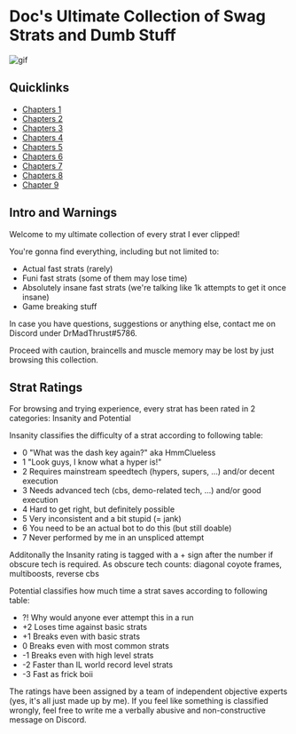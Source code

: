 # Doc's Ultimate Collection of Swag Strats and Dumb Stuff

![gif](https://github.com/DrMadThrust/files/blob/main/7A-4-000.webp)

## Quicklinks

- [Chapters 1](https://github.com/DrMadThrust/docs-swag-collection/blob/main/chapters-1.md)
- [Chapters 2](https://github.com/DrMadThrust/docs-swag-collection/blob/main/chapters-2.md)
- [Chapters 3](https://github.com/DrMadThrust/docs-swag-collection/blob/main/chapters-3.md)
- [Chapters 4](https://github.com/DrMadThrust/docs-swag-collection/blob/main/chapters-4.md)
- [Chapters 5](https://github.com/DrMadThrust/docs-swag-collection/blob/main/chapters-5.md)
- [Chapters 6](https://github.com/DrMadThrust/docs-swag-collection/blob/main/chapters-6.md)
- [Chapters 7](https://github.com/DrMadThrust/docs-swag-collection/blob/main/chapters-7.md)
- [Chapters 8](https://github.com/DrMadThrust/docs-swag-collection/blob/main/chapters-8.md)
- [Chapter 9](https://github.com/DrMadThrust/docs-swag-collection/blob/main/chapter-9.md)

## Intro and Warnings

Welcome to my ultimate collection of every strat I ever clipped!

You're gonna find everything, including but not limited to:
 - Actual fast strats (rarely)
 - Funi fast strats (some of them may lose time)
 - Absolutely insane fast strats (we're talking like 1k attempts to get it once insane)
 - Game breaking stuff

In case you have questions, suggestions or anything else, contact me on Discord under DrMadThrust#5786.

Proceed with caution, braincells and muscle memory may be lost by just browsing this collection.

## Strat Ratings

For browsing and trying experience, every strat has been rated in 2 categories: Insanity and Potential

Insanity classifies the difficulty of a strat according to following table:
- 0 "What was the dash key again?" aka HmmClueless
- 1 "Look guys, I know what a hyper is!"
- 2 Requires mainstream speedtech (hypers, supers, ...) and/or decent execution
- 3 Needs advanced tech (cbs, demo-related tech, ...) and/or good execution
- 4 Hard to get right, but definitely possible
- 5 Very inconsistent and a bit stupid (= jank)
- 6 You need to be an actual bot to do this (but still doable)
- 7 Never performed by me in an unspliced attempt

Additonally the Insanity rating is tagged with a + sign after the number if obscure tech is required.
As obscure tech counts: diagonal coyote frames, multiboosts, reverse cbs

Potential classifies how much time a strat saves according to following table:
- ?! Why would anyone ever attempt this in a run
- +2 Loses time against basic strats
- +1 Breaks even with basic strats
- 0 Breaks even with most common strats
- -1 Breaks even with high level strats
- -2 Faster than IL world record level strats
- -3 Fast as frick boii

The ratings have been assigned by a team of independent objective experts (yes, it's all just made up by me).
If you feel like something is classified wrongly, feel free to write me a verbally abusive and non-constructive message on Discord.
